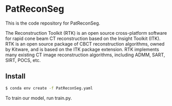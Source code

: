 # PatReconSeg
This is the code repository for PatReconSeg.

The Reconstruction Toolkit (RTK) is an open source cross-platform software for rapid cone beam CT reconstruction based on the Insight Toolkit (ITK). RTK is an open source package of CBCT reconstruction algorithms, owned by Kitware, and is based on the ITK package extension. RTK implements many existing CT image reconstruction algorithms, including ADMM, SART, SIRT, POCS, etc.


## Install
```sh
$ conda env create -f PatReconSeg.yaml
```

To train our model, run train.py.
